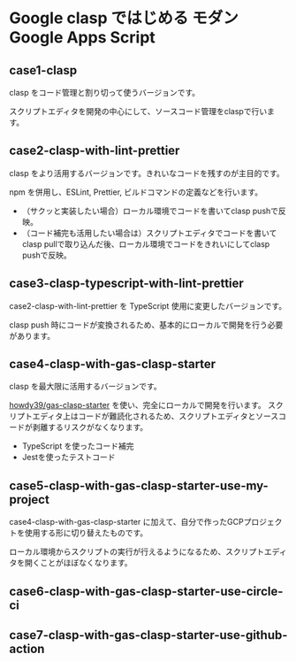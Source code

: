 # Google clasp ではじめる モダン Google Apps Script

## case1-clasp
clasp をコード管理と割り切って使うバージョンです。

スクリプトエディタを開発の中心にして、ソースコード管理をclaspで行います。


## case2-clasp-with-lint-prettier
clasp をより活用するバージョンです。きれいなコードを残すのが主目的です。

npm を併用し、ESLint, Prettier, ビルドコマンドの定義などを行います。

- （サクッと実装したい場合）ローカル環境でコードを書いてclasp pushで反映。
- （コード補完も活用したい場合は）スクリプトエディタでコードを書いてclasp pullで取り込んだ後、ローカル環境でコードをきれいにしてclasp pushで反映。

## case3-clasp-typescript-with-lint-prettier
case2-clasp-with-lint-prettier を TypeScript 使用に変更したバージョンです。

clasp push 時にコードが変換されるため、基本的にローカルで開発を行う必要があります。


## case4-clasp-with-gas-clasp-starter
clasp を最大限に活用するバージョンです。

[howdy39/gas-clasp-starter](https://github.com/howdy39/gas-clasp-starter) を使い、完全にローカルで開発を行います。
スクリプトエディタ上はコードが難読化されるため、スクリプトエディタとソースコードが剥離するリスクがなくなります。

- TypeScript を使ったコード補完
- Jestを使ったテストコード


## case5-clasp-with-gas-clasp-starter-use-my-project
case4-clasp-with-gas-clasp-starter に加えて、自分で作ったGCPプロジェクトを使用する形に切り替えたものです。

ローカル環境からスクリプトの実行が行えるようになるため、スクリプトエディタを開くことがほぼなくなります。


## case6-clasp-with-gas-clasp-starter-use-circle-ci


## case7-clasp-with-gas-clasp-starter-use-github-action
